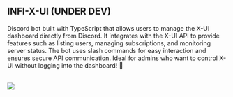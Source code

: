 
## INFI-X-UI (UNDER DEV)

Discord bot built with TypeScript that allows users to manage the X-UI dashboard directly from Discord. It integrates with the X-UI API to provide features such as listing users, managing subscriptions, and monitoring server status. The bot uses slash commands for easy interaction and ensures secure API communication. Ideal for admins who want to control X-UI without logging into the dashboard! 🚀

<br>
<image src="./assets/LOGO-X-UI.png" style="width:full;">
